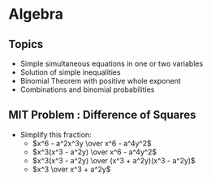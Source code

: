 # Algebra

## Topics
- Simple simultaneous equations in one or two variables
- Solution of simple inequalities
- Binomial Theorem with positive whole exponent
- Combinations and binomial probabilities








## MIT Problem : Difference of Squares
* Simplify this fraction:
    * $x^6 - a^2x^3y \over x^6 - a^4y^2$
    * $x^3(x^3 - a^2y) \over x^6 - a^4y^2$
    * $x^3(x^3 - a^2y) \over (x^3 + a^2y)(x^3 - a^2y)$
    * $x^3 \over x^3 + a^2y$